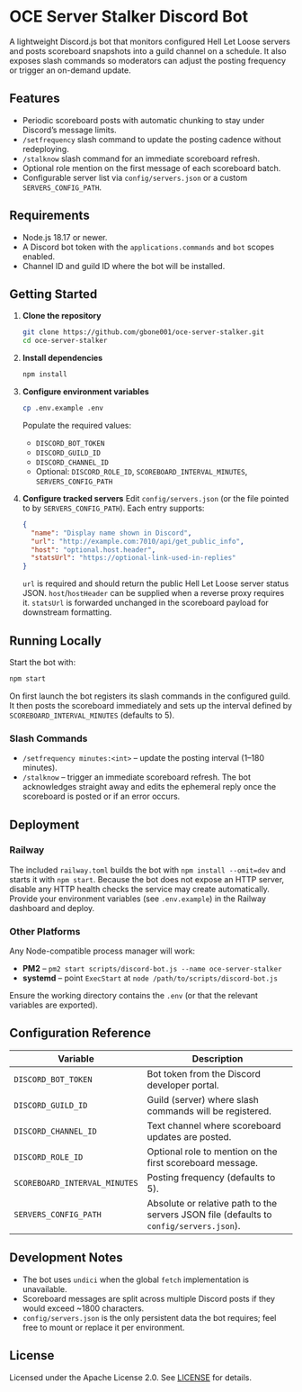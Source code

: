 # OCE Server Stalker Discord Bot

A lightweight Discord.js bot that monitors configured Hell Let Loose servers and posts scoreboard snapshots into a guild channel on a schedule. It also exposes slash commands so moderators can adjust the posting frequency or trigger an on-demand update.

## Features
- Periodic scoreboard posts with automatic chunking to stay under Discord’s message limits.
- `/setfrequency` slash command to update the posting cadence without redeploying.
- `/stalknow` slash command for an immediate scoreboard refresh.
- Optional role mention on the first message of each scoreboard batch.
- Configurable server list via `config/servers.json` or a custom `SERVERS_CONFIG_PATH`.

## Requirements
- Node.js 18.17 or newer.
- A Discord bot token with the `applications.commands` and `bot` scopes enabled.
- Channel ID and guild ID where the bot will be installed.

## Getting Started
1. **Clone the repository**
   ```bash
   git clone https://github.com/gbone001/oce-server-stalker.git
   cd oce-server-stalker
   ```
2. **Install dependencies**
   ```bash
   npm install
   ```
3. **Configure environment variables**
   ```bash
   cp .env.example .env
   ```
   Populate the required values:
   - `DISCORD_BOT_TOKEN`
   - `DISCORD_GUILD_ID`
   - `DISCORD_CHANNEL_ID`
   - Optional: `DISCORD_ROLE_ID`, `SCOREBOARD_INTERVAL_MINUTES`, `SERVERS_CONFIG_PATH`

4. **Configure tracked servers**
   Edit `config/servers.json` (or the file pointed to by `SERVERS_CONFIG_PATH`). Each entry supports:
   ```json
   {
     "name": "Display name shown in Discord",
     "url": "http://example.com:7010/api/get_public_info",
     "host": "optional.host.header",
     "statsUrl": "https://optional-link-used-in-replies"
   }
   ```
   `url` is required and should return the public Hell Let Loose server status JSON. `host`/`hostHeader` can be supplied when a reverse proxy requires it. `statsUrl` is forwarded unchanged in the scoreboard payload for downstream formatting.

## Running Locally
Start the bot with:
```bash
npm start
```

On first launch the bot registers its slash commands in the configured guild. It then posts the scoreboard immediately and sets up the interval defined by `SCOREBOARD_INTERVAL_MINUTES` (defaults to 5).

### Slash Commands
- `/setfrequency minutes:<int>` – update the posting interval (1–180 minutes).
- `/stalknow` – trigger an immediate scoreboard refresh. The bot acknowledges straight away and edits the ephemeral reply once the scoreboard is posted or if an error occurs.

## Deployment

### Railway
The included `railway.toml` builds the bot with `npm install --omit=dev` and starts it with `npm start`. Because the bot does not expose an HTTP server, disable any HTTP health checks the service may create automatically. Provide your environment variables (see `.env.example`) in the Railway dashboard and deploy.

### Other Platforms
Any Node-compatible process manager will work:
- **PM2** – `pm2 start scripts/discord-bot.js --name oce-server-stalker`
- **systemd** – point `ExecStart` at `node /path/to/scripts/discord-bot.js`

Ensure the working directory contains the `.env` (or that the relevant variables are exported).

## Configuration Reference

| Variable | Description |
| --- | --- |
| `DISCORD_BOT_TOKEN` | Bot token from the Discord developer portal. |
| `DISCORD_GUILD_ID` | Guild (server) where slash commands will be registered. |
| `DISCORD_CHANNEL_ID` | Text channel where scoreboard updates are posted. |
| `DISCORD_ROLE_ID` | Optional role to mention on the first scoreboard message. |
| `SCOREBOARD_INTERVAL_MINUTES` | Posting frequency (defaults to 5). |
| `SERVERS_CONFIG_PATH` | Absolute or relative path to the servers JSON file (defaults to `config/servers.json`). |

## Development Notes
- The bot uses `undici` when the global `fetch` implementation is unavailable.
- Scoreboard messages are split across multiple Discord posts if they would exceed ~1800 characters.
- `config/servers.json` is the only persistent data the bot requires; feel free to mount or replace it per environment.

## License

Licensed under the Apache License 2.0. See [LICENSE](LICENSE) for details.
